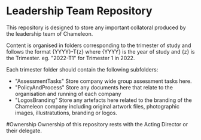 # Leadership Team Repository

This repository is designed to store any important collatoral produced by the leadership team of Chameleon.

Content is organised in folders corresponding to the trimester of study and follows the format {YYYY}-T{z} where {YYYY} is the year of study and {z} is the Trimester.
eg. "2022-T1" for Trimester 1 in 2022.

Each trimester folder should contain the following subfolders:
- "AssessmentTasks"   Store company wide group assessment tasks here.
- "PolicyAndProcess"  Store any documents here that relate to the organisation and running of each company
- "LogosBranding"     Store any artefacts here related to the branding of the Chameleon company including original artwork files, photographic images, illustratutions, branding or logos.

#Ownership
Ownership of this repository rests with the Acting Director or their delegate.
